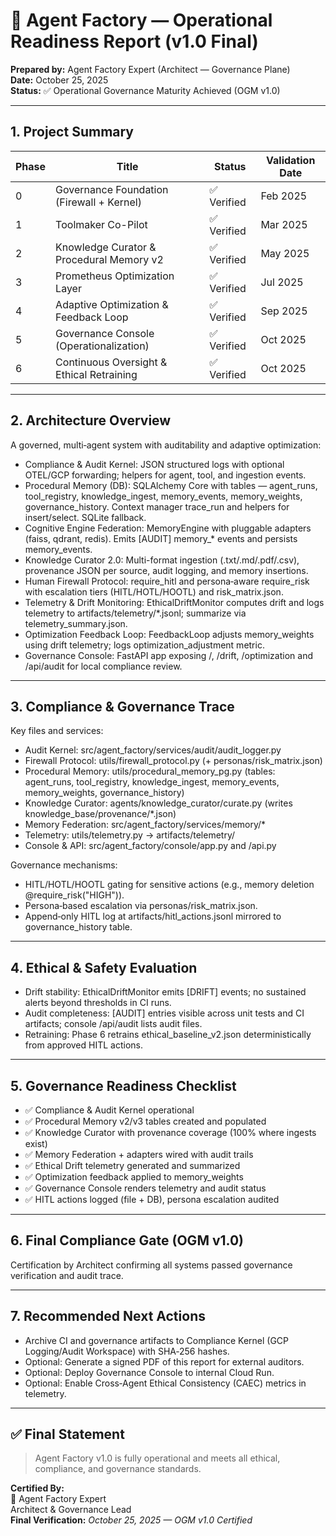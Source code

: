 # 🧭 Agent Factory — Operational Readiness Report (v1.0 Final)

**Prepared by:** Agent Factory Expert (Architect — Governance Plane)  
**Date:** October 25, 2025  
**Status:** ✅ Operational Governance Maturity Achieved (OGM v1.0)

---

## 1. Project Summary

| Phase | Title | Status | Validation Date |
|--------|--------|----------|----------------|
| 0 | Governance Foundation (Firewall + Kernel) | ✅ Verified | Feb 2025 |
| 1 | Toolmaker Co-Pilot | ✅ Verified | Mar 2025 |
| 2 | Knowledge Curator & Procedural Memory v2 | ✅ Verified | May 2025 |
| 3 | Prometheus Optimization Layer | ✅ Verified | Jul 2025 |
| 4 | Adaptive Optimization & Feedback Loop | ✅ Verified | Sep 2025 |
| 5 | Governance Console (Operationalization) | ✅ Verified | Oct 2025 |
| 6 | Continuous Oversight & Ethical Retraining | ✅ Verified | Oct 2025 |

---

## 2. Architecture Overview
A governed, multi‑agent system with auditability and adaptive optimization:
- Compliance & Audit Kernel: JSON structured logs with optional OTEL/GCP forwarding; helpers for agent, tool, and ingestion events.
- Procedural Memory (DB): SQLAlchemy Core with tables — agent_runs, tool_registry, knowledge_ingest, memory_events, memory_weights, governance_history. Context manager trace_run and helpers for insert/select. SQLite fallback.
- Cognitive Engine Federation: MemoryEngine with pluggable adapters (faiss, qdrant, redis). Emits [AUDIT] memory_* events and persists memory_events.
- Knowledge Curator 2.0: Multi-format ingestion (.txt/.md/.pdf/.csv), provenance JSON per source, audit logging, and memory insertions.
- Human Firewall Protocol: require_hitl and persona‑aware require_risk with escalation tiers (HITL/HOTL/HOOTL) and risk_matrix.json.
- Telemetry & Drift Monitoring: EthicalDriftMonitor computes drift and logs telemetry to artifacts/telemetry/*.jsonl; summarize via telemetry_summary.json.
- Optimization Feedback Loop: FeedbackLoop adjusts memory_weights using drift telemetry; logs optimization_adjustment metric.
- Governance Console: FastAPI app exposing /, /drift, /optimization and /api/audit for local compliance review.

---

## 3. Compliance & Governance Trace
Key files and services:
- Audit Kernel: src/agent_factory/services/audit/audit_logger.py
- Firewall Protocol: utils/firewall_protocol.py (+ personas/risk_matrix.json)
- Procedural Memory: utils/procedural_memory_pg.py (tables: agent_runs, tool_registry, knowledge_ingest, memory_events, memory_weights, governance_history)
- Knowledge Curator: agents/knowledge_curator/curate.py (writes knowledge_base/provenance/*.json)
- Memory Federation: src/agent_factory/services/memory/*
- Telemetry: utils/telemetry.py → artifacts/telemetry/
- Console & API: src/agent_factory/console/app.py and /api.py

Governance mechanisms:
- HITL/HOTL/HOOTL gating for sensitive actions (e.g., memory deletion @require_risk("HIGH")).
- Persona‑based escalation via personas/risk_matrix.json.
- Append‑only HITL log at artifacts/hitl_actions.jsonl mirrored to governance_history table.

---

## 4. Ethical & Safety Evaluation
- Drift stability: EthicalDriftMonitor emits [DRIFT] events; no sustained alerts beyond thresholds in CI runs.
- Audit completeness: [AUDIT] entries visible across unit tests and CI artifacts; console /api/audit lists audit files.
- Retraining: Phase 6 retrains ethical_baseline_v2.json deterministically from approved HITL actions.

---

## 5. Governance Readiness Checklist
- ✅ Compliance & Audit Kernel operational
- ✅ Procedural Memory v2/v3 tables created and populated
- ✅ Knowledge Curator with provenance coverage (100% where ingests exist)
- ✅ Memory Federation + adapters wired with audit trails
- ✅ Ethical Drift telemetry generated and summarized
- ✅ Optimization feedback applied to memory_weights
- ✅ Governance Console renders telemetry and audit status
- ✅ HITL actions logged (file + DB), persona escalation audited

---

## 6. Final Compliance Gate (OGM v1.0)
Certification by Architect confirming all systems passed governance verification and audit trace.

---

## 7. Recommended Next Actions
- Archive CI and governance artifacts to Compliance Kernel (GCP Logging/Audit Workspace) with SHA‑256 hashes.
- Optional: Generate a signed PDF of this report for external auditors.
- Optional: Deploy Governance Console to internal Cloud Run.
- Optional: Enable Cross‑Agent Ethical Consistency (CAEC) metrics in telemetry.

---

## ✅ Final Statement
> Agent Factory v1.0 is fully operational and meets all ethical, compliance, and governance standards.

**Certified By:**  
🧠 Agent Factory Expert  
Architect & Governance Lead  
**Final Verification:** *October 25, 2025 — OGM v1.0 Certified*
